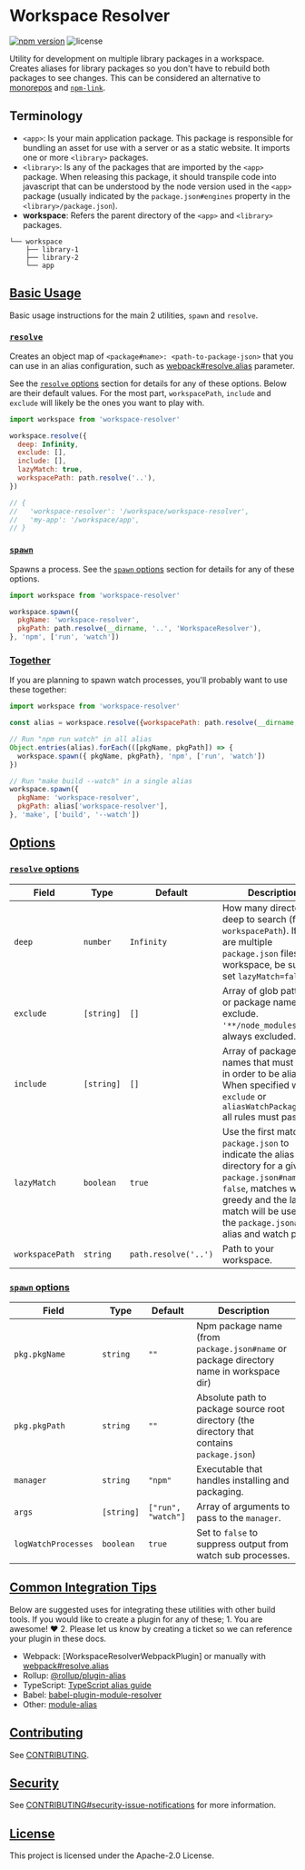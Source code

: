 # Workspace Resolver
[![npm version](https://img.shields.io/npm/v/workspace-resolver.svg?style=flat-square)](https://badge.fury.io/js/workspace-resolver)
![license](https://img.shields.io/npm/l/workspace-resolver.svg?style=flat-square)

Utility for development on multiple library packages in a workspace. Creates aliases for library packages so you don't have to rebuild both packages to see changes. This can be considered an alternative to [monorepos](https://github.com/lerna/lerna) and [`npm-link`](https://docs.npmjs.com/cli/link).


## Terminology

* `<app>`: Is your main application package. This package is responsible for bundling an asset for use with a server or as a static website. It imports one or more `<library>` packages.
* `<library>`: Is any of the packages that are imported by the `<app>` package. When releasing this package, it should transpile code into javascript that can be understood by the node version used in the `<app>` package (usually indicated by the `package.json#engines` property in the `<library>/package.json`).
* **workspace**: Refers the parent directory of the `<app>` and `<library>` packages.


```
└── workspace
    ├── library-1
    ├── library-2
    └── app
```


## [Basic Usage]
[Basic Usage]: #-basic-usage-

Basic usage instructions for the main 2 utilities, `spawn` and `resolve`.

### [`resolve`]
[`resolve`]: #-resolve-

Creates an object map of `<package#name>: <path-to-package-json>` that you can use in an alias configuration, such as [webpack#resolve.alias] parameter.

See the [`resolve` options] section for details for any of these options. Below are their default values. For the most part, `workspacePath`, `include` and `exclude` will likely be the ones you want to play with.

```js
import workspace from 'workspace-resolver'

workspace.resolve({
  deep: Infinity,
  exclude: [],
  include: [],
  lazyMatch: true,
  workspacePath: path.resolve('..'),
})

// {
//   'workspace-resolver': '/workspace/workspace-resolver',
//   'my-app': '/workspace/app',
// }
```

### [`spawn`]
[`spawn`]: #-spawn-

Spawns a process. See the [`spawn` options] section for details for any of these options.

```js
import workspace from 'workspace-resolver'

workspace.spawn({
  pkgName: 'workspace-resolver',
  pkgPath: path.resolve(__dirname, '..', 'WorkspaceResolver'),
}, 'npm', ['run', 'watch'])

```

### [Together]
[Together]: #-together-

If you are planning to spawn watch processes, you'll probably want to use these together:

```js
import workspace from 'workspace-resolver'

const alias = workspace.resolve({workspacePath: path.resolve(__dirname, '..')})

// Run "npm run watch" in all alias
Object.entries(alias).forEach(([pkgName, pkgPath]) => {
  workspace.spawn({ pkgName, pkgPath}, 'npm', ['run', 'watch'])
})

// Run "make build --watch" in a single alias
workspace.spawn({
  pkgName: 'workspace-resolver',
  pkgPath: alias['workspace-resolver'],
}, 'make', ['build', '--watch'])

```

## [Options]
[Options]: #-options-


### [`resolve` options]
[`resolve` options]: #-resolve-options-

| Field                | Type                   | Default                 | Description     |
| -------------------- | -----------------------|-------------------------|-----------------|
| `deep`               | `number`                 | `Infinity`            | How many directories deep to search (from `workspacePath`). If there are multiple `package.json` files in workspace, be sure to set `lazyMatch=false`. |
| `exclude`             | `[string]`               | `[]`                 | Array of glob patterns or package names to exclude. `'**/node_modules'` is always excluded. |
| `include`             | `[string]`               | `[]`                 | Array of package names that must match in order to be aliased. When specified with `exclude` or `aliasWatchPackagesOnly` all rules must pass. |
| `lazyMatch`          | `boolean`                | `true`                | Use the first matching `package.json` to indicate the alias directory for a given `package.json#name`. If `false`, matches will be greedy and the last match will be used for the `package.json#name` alias and watch path. |
| `workspacePath`      | `string`                 | `path.resolve('..')`  | Path to your workspace.  |

### [`spawn` options]
[`spawn` options]: #-spawn-

| Field                | Type                   | Default                 |  Description    |
| -------------------- | -----------------------|-------------------------|-----------------|
| `pkg.pkgName`               | `string`                 | `""`           | Npm package name (from `package.json#name` or package directory name in workspace dir) |
| `pkg.pkgPath`               | `string`                 | `""`           | Absolute path to package source root directory (the directory that contains `package.json`) |
| `manager`               | `string`                 | `"npm"`            | Executable that handles installing and packaging. |
| `args`               | `[string]`                 | `["run", "watch"]`  | Array of arguments to pass to the `manager`. |
| `logWatchProcesses`          | `boolean`                 | `true`       | Set to `false` to suppress output from watch sub processes. |


## [Common Integration Tips]
[Common Integration Tips]: #-common-integration-tips-

Below are suggested uses for integrating these utilities with other build tools. If you would like to create a plugin for any of these; 1. You are awesome! ❤️ 2. Please let us know by creating a ticket so we can reference your plugin in these docs.

* Webpack: [WorkspaceResolverWebpackPlugin] or manually with [webpack#resolve.alias]
* Rollup: [@rollup/plugin-alias](https://www.npmjs.com/package/@rollup/plugin-alias)
* TypeScript: [TypeScript alias guide](https://dev.to/larswaechter/path-aliases-with-typescript-in-nodejs-4353)
* Babel: [babel-plugin-module-resolver](https://www.npmjs.com/package/babel-plugin-module-resolver)
* Other: [module-alias](https://www.npmjs.com/package/module-alias)

## [Contributing]
[Contributing]: #-contributing-

See [CONTRIBUTING].

## [Security]
[Security]: #-security-

See [CONTRIBUTING#security-issue-notifications](CONTRIBUTING.md#security-issue-notifications) for more information.

## [License]
[License]: #-license-

This project is licensed under the Apache-2.0 License.


[CONTRIBUTING]: CONTRIBUTING.md
[webpack#resolve.alias]: https://webpack.js.org/configuration/resolve/#resolvealias
